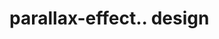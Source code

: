 # parallax-effect.. design                                                                                                                                                                                                                                                                                                   
                                     


